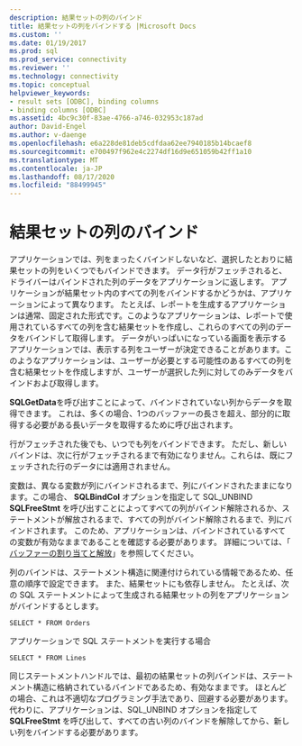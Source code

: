 ```yaml
---
description: 結果セットの列のバインド
title: 結果セットの列をバインドする |Microsoft Docs
ms.custom: ''
ms.date: 01/19/2017
ms.prod: sql
ms.prod_service: connectivity
ms.reviewer: ''
ms.technology: connectivity
ms.topic: conceptual
helpviewer_keywords:
- result sets [ODBC], binding columns
- binding columns [ODBC]
ms.assetid: 4bc9c30f-83ae-4766-a746-032953c187ad
author: David-Engel
ms.author: v-daenge
ms.openlocfilehash: e6a228de81deb5cdfdaa62ee7940185b14bcaef8
ms.sourcegitcommit: e700497f962e4c2274df16d9e651059b42ff1a10
ms.translationtype: MT
ms.contentlocale: ja-JP
ms.lasthandoff: 08/17/2020
ms.locfileid: "88499945"
---
```

# <a name="binding-result-set-columns"></a>結果セットの列のバインド
アプリケーションでは、列をまったくバインドしないなど、選択したとおりに結果セットの列をいくつでもバインドできます。 データ行がフェッチされると、ドライバーはバインドされた列のデータをアプリケーションに返します。 アプリケーションが結果セット内のすべての列をバインドするかどうかは、アプリケーションによって異なります。 たとえば、レポートを生成するアプリケーションは通常、固定された形式です。このようなアプリケーションは、レポートで使用されているすべての列を含む結果セットを作成し、これらのすべての列のデータをバインドして取得します。 データがいっぱいになっている画面を表示するアプリケーションでは、表示する列をユーザーが決定できることがあります。このようなアプリケーションは、ユーザーが必要とする可能性のあるすべての列を含む結果セットを作成しますが、ユーザーが選択した列に対してのみデータをバインドおよび取得します。  
  
 **SQLGetData**を呼び出すことによって、バインドされていない列からデータを取得できます。 これは、多くの場合、1つのバッファーの長さを超え、部分的に取得する必要がある長いデータを取得するために呼び出されます。  
  
 行がフェッチされた後でも、いつでも列をバインドできます。 ただし、新しいバインドは、次に行がフェッチされるまで有効になりません。これらは、既にフェッチされた行のデータには適用されません。  
  
 変数は、異なる変数が列にバインドされるまで、列にバインドされたままになります。この場合、 **SQLBindCol** オプションを指定して SQL_UNBIND **SQLFreeStmt** を呼び出すことによってすべての列がバインド解除されるか、ステートメントが解放されるまで、すべての列がバインド解除されるまで、列にバインドされます。 このため、アプリケーションは、バインドされているすべての変数が有効なままであることを確認する必要があります。 詳細については、「 [バッファーの割り当てと解放](../../../odbc/reference/develop-app/allocating-and-freeing-buffers.md)」を参照してください。  
  
 列のバインドは、ステートメント構造に関連付けられている情報であるため、任意の順序で設定できます。 また、結果セットにも依存しません。 たとえば、次の SQL ステートメントによって生成される結果セットの列をアプリケーションがバインドするとします。  
  
```  
SELECT * FROM Orders  
```  
  
 アプリケーションで SQL ステートメントを実行する場合  
  
```  
SELECT * FROM Lines  
```  
  
 同じステートメントハンドルでは、最初の結果セットの列バインドは、ステートメント構造に格納されているバインドであるため、有効なままです。 ほとんどの場合、これは不適切なプログラミング手法であり、回避する必要があります。 代わりに、アプリケーションは、SQL_UNBIND オプションを指定して **SQLFreeStmt** を呼び出して、すべての古い列のバインドを解除してから、新しい列をバインドする必要があります。
